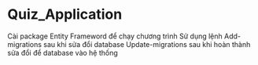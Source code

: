 # Quiz_Application
Cài package Entity Frameword để chạy chương trình
Sử dụng lệnh Add-migrations sau khi sửa đổi database
Update-migrations sau khi hoàn thành sửa đổi để database vào hệ thống
